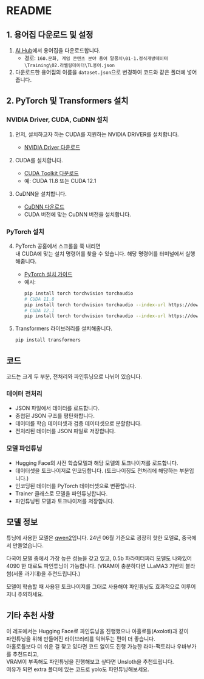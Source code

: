 # README

## 1. 용어집 다운로드 및 설정

1. [AI Hub](https://www.aihub.or.kr/aihubdata/data/view.do?currMenu=115&topMenu=100&aihubDataSe=data&dataSetSn=71614)에서 용어집을 다운로드합니다.
    - 경로: `160.문화, 게임 콘텐츠 분야 용어 말뭉치\01-1.정식개방데이터\Training\02.라벨링데이터\TL용어.json`
2. 다운로드한 용어집의 이름을 `dataset.json`으로 변경하여 코드와 같은 폴더에 넣어줍니다.

## 2. PyTorch 및 Transformers 설치

### NVIDIA Driver, CUDA, CuDNN 설치

1. 먼저, 설치하고자 하는 CUDA를 지원하는 NVIDIA DRIVER를 설치합니다.
    - [NVIDIA Driver 다운로드](https://www.nvidia.com/Download/index.aspx)

2. CUDA를 설치합니다.
    - [CUDA Toolkit 다운로드](https://developer.nvidia.com/cuda-toolkit-archive)
    - 예: CUDA 11.8 또는 CUDA 12.1

3. CuDNN을 설치합니다.
    - [CuDNN 다운로드](https://developer.nvidia.com/cudnn)
    - CUDA 버전에 맞는 CuDNN 버전을 설치합니다.

### PyTorch 설치

4. PyTorch 공홈에서 스크롤을 쭉 내리면  
내 CUDA에 맞는 설치 명령어를 찾을 수 있습니다. 해당 명령어를 터미널에서 실행해줍니다.
    - [PyTorch 설치 가이드](https://pytorch.org/get-started/locally/)
    - 예시:
      ```bash
      pip install torch torchvision torchaudio
      # CUDA 11.8
      pip install torch torchvision torchaudio --index-url https://download.pytorch.org/whl/cu118
      # CUDA 12.1
      pip install torch torchvision torchaudio --index-url https://download.pytorch.org/whl/cu121
      ```

5. Transformers 라이브러리를 설치해줍니다.
    ```bash
    pip install transformers
    ```
  
## 코드

코드는 크게 두 부분, 전처리와 파인튜닝으로 나뉘어 있습니다.

### 데이터 전처리
- JSON 파일에서 데이터를 로드합니다.
- 중첩된 JSON 구조를 평탄화합니다.
- 데이터를 학습 데이터셋과 검증 데이터셋으로 분할합니다.
- 전처리된 데이터를 JSON 파일로 저장합니다.

### 모델 파인튜닝
- Hugging Face의 사전 학습모델과 해당 모델의 토크나이저를 로드합니다.
- 데이터셋을 토크나이저로 인코딩합니다. (토크나이징도 전처리에 해당하는 부분입니다.)
- 인코딩된 데이터를 PyTorch 데이터셋으로 변환합니다.
- Trainer 클래스로 모델을 파인튜닝합니다.
- 파인튜닝된 모델과 토크나이저를 저장합니다.

## 모델 정보

튜닝에 사용한 모델은 [qwen2](https://huggingface.co/Qwen/Qwen2-0.5B-Instruct)입니다. 24년 06월 기준으로 굉장히 핫한 모델로, 중국에서 만들었습니다.

다국어 모델 중에서 가장 높은 성능을 갖고 있고, 0.5b 파라미터짜리 모델도 나와있어 4090 한 대로도 파인튜닝이 가능합니다. 
  (VRAM이 충분하다면 LLaMA3 기반의 블라썸(서울 과기대)을 추천드립니다.)

모델이 학습할 때 사용된 토크나이저를 그대로 사용해야 파인튜닝도 효과적으로 이루어지니 주의하세요.

## 기타 추천 사항

이 레포에서는 Hugging Face로 파인튜닝을 진행했으나 아홀로틀(Axolotl)과 같이  
파인튜닝을 위해 만들어진 라이브러리를 익혀두는 편이 더 좋습니다.  
아홀로틀보다 더 쉬운 걸 찾고 있다면 코드 없이도 진행 가능한 라마-팩토리나 우바부가를 추천드리고,  
VRAM이 부족해도 파인튜닝을 진행해보고 싶다면 Unsloth을 추천드립니다.  
여유가 되면 extra 폴더에 있는 코드로 yolo도 파인튜닝해보세요.  
